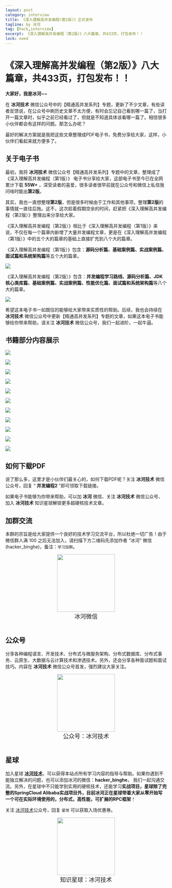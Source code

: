 ```yaml
---
layout: post
category: interview
title: 《深入理解高并发编程(第2版)》正式发布
tagline: by 冰河
tag: [hack,interview]
excerpt: 《深入理解高并发编程（第2版）》八大篇章，共433页，打包发布！！
lock: need
---
```


# 《深入理解高并发编程（第2版）》八大篇章，共433页，打包发布！！

**大家好，我是冰河~~**

在 **冰河技术** 微信公众号中的【精通高并发系列】专题，更新了不少文章，有些读者反馈说，在公众号中刷历史文章不太方便，有时会忘记自己看到哪一篇了，当打开一篇文章时，似乎之前已经看过了，但就是不知道具体该看哪一篇了。相信很多小伙伴都会有这样的问题。那怎么办呢？

最好的解决方案就是我把这些文章整理成PDF电子书，免费分享给大家，这样，小伙伴们看起来就方便多了。

## 关于电子书

最初，我将 **冰河技术** 微信公众号【精通高并发系列】专题中的文章，整理成了《深入理解高并发编程（第1版）》 电子书分享给大家，这部电子书至今已在全网累计下载 **55W+** ，深受读者的喜爱，很多读者很早前就在公众号和微信上私信我问啥时能出**第2版**。

其实，我也一直想整理**第2版**，但是很多时候由于工作和其他事项，整理**第2版**的事情就一直往后拖。这不，这次趁着假期空余的时间，赶紧把《深入理解高并发编程（第2版）》整理出来分享给大家。

《深入理解高并发编程（第2版）》相比于《深入理解高并发编程（第1版）》来说，不仅在每一个篇章内新增了大量并发编程文章，更是在《深入理解高并发编程（第1版）》中的五个大的篇章的基础上直接扩充到八个大的篇章。

《深入理解高并发编程（第1版）》包含：**源码分析篇、基础案例篇、实战案例篇、面试篇和系统架构篇**等五个大的篇章。

![](https://binghe.gitcode.host/assets/images/knowledge/pdf/concurrent-2022-10-31-001.png)


《深入理解高并发编程（第2版）》包含：**并发编程学习路线、源码分析篇、JDK核心类库篇、基础案例篇、实战案例篇、性能优化篇、面试篇和系统架构篇**等八个大的篇章。

![](https://binghe.gitcode.host/assets/images/knowledge/pdf/concurrent-2022-10-31-002.png)

希望这本电子书一如既往的能够给大家带来实质性的帮助。后续，我也会持续在 **冰河技术** 微信公众号中更新【精通高并发系列】专题的文章，如果这本电子书能够给你带来帮助，请关注 **冰河技术** 微信公众号，我们一起进阶，一起牛逼。

## 书籍部分内容展示

![](https://binghe.gitcode.host/assets/images/knowledge/pdf/concurrent-2022-10-31-003.png)

![](https://binghe.gitcode.host/assets/images/knowledge/pdf/concurrent-2022-10-31-004.png)

![](https://binghe.gitcode.host/assets/images/knowledge/pdf/concurrent-2022-10-31-005.png)

![](https://binghe.gitcode.host/assets/images/knowledge/pdf/concurrent-2022-10-31-007.png)

![](https://binghe.gitcode.host/assets/images/knowledge/pdf/concurrent-2022-10-31-008.png)

![](https://binghe.gitcode.host/assets/images/knowledge/pdf/concurrent-2022-10-31-009.png)

![](https://binghe.gitcode.host/assets/images/knowledge/pdf/concurrent-2022-10-31-010.png)

![](https://binghe.gitcode.host/assets/images/knowledge/pdf/concurrent-2022-10-31-011.png)

![](https://binghe.gitcode.host/assets/images/knowledge/pdf/concurrent-2022-10-31-012.png)

![](https://binghe.gitcode.host/assets/images/knowledge/pdf/concurrent-2022-10-31-013.png)

![](https://binghe.gitcode.host/assets/images/knowledge/pdf/concurrent-2022-10-31-014.png)

## 如何下载PDF

说了那么多，这里才是小伙伴们最关心的，如何下载PDF呢？关注 **冰河技术** 微信公众号，回复 “ **并发编程2** ”即可领取下载链接。

如果电子书能够为你带来帮助，可以加 **冰河** 微信、关注 **冰河技术** 微信公众号、加入 **冰河技术** 知识星球解锁更多超硬核技术文章。


## 加群交流

本群的宗旨是给大家提供一个良好的技术学习交流平台，所以杜绝一切广告！由于微信群人满 100 之后无法加入，请扫描下方二维码先添加作者 “冰河” 微信(hacker_binghe)，备注：`学习加群`。

<div align="center">
    <img src="https://binghe.gitcode.host/images/personal/hacker_binghe.jpg?raw=true" width="180px">
    <div style="font-size: 18px;">冰河微信</div>
    <br/>
</div>




## 公众号

分享各种编程语言、开发技术、分布式与微服务架构、分布式数据库、分布式事务、云原生、大数据与云计算技术和渗透技术。另外，还会分享各种面试题和面试技巧。内容在 **冰河技术** 微信公众号首发，强烈建议大家关注。

<div align="center">
    <img src="https://img-blog.csdnimg.cn/20210426115714643.jpg?raw=true" width="180px">
    <div style="font-size: 18px;">公众号：冰河技术</div>
    <br/>
</div>



## 星球

加入星球 **[冰河技术](http://m6z.cn/6aeFbs)**，可以获得本站点所有学习内容的指导与帮助。如果你遇到不能独立解决的问题，也可以添加冰河的微信：**hacker_binghe**， 我们一起沟通交流。另外，在星球中不只能学到实用的硬核技术，还能学习**实战项目，星球除了完整的SpringCloud Alibaba实战项目外，目前冰河正在星球带着大家从零开始写一个可在实际环境使用的，分布式，高性能，可扩展的RPC框架**！

关注 [冰河技术](https://img-blog.csdnimg.cn/20210426115714643.jpg?raw=true)公众号，回复 `星球` 可以获取入场优惠券。

<div align="center">
    <img src="https://binghe.gitcode.host/images/personal/xingqiu.png?raw=true" width="180px">
    <div style="font-size: 18px;">知识星球：冰河技术</div>
    <br/>
</div>